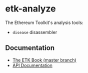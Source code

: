 etk-analyze
===========

The Ethereum Toolkit's analysis tools:

 - `disease` disassembler

## Documentation

 - [The ETK Book (master branch)](https://quilt.github.io/etk/)
 - [API Documentation](https://docs.rs/etk-analyze)
